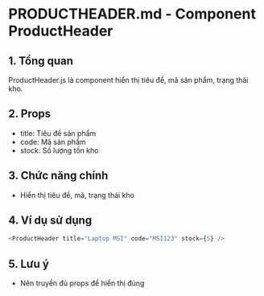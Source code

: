 # PRODUCTHEADER.md - Component ProductHeader

## 1. Tổng quan
ProductHeader.js là component hiển thị tiêu đề, mã sản phẩm, trạng thái kho.

## 2. Props
- title: Tiêu đề sản phẩm
- code: Mã sản phẩm
- stock: Số lượng tồn kho

## 3. Chức năng chính
- Hiển thị tiêu đề, mã, trạng thái kho

## 4. Ví dụ sử dụng
```js
<ProductHeader title="Laptop MSI" code="MSI123" stock={5} />
```

## 5. Lưu ý
- Nên truyền đủ props để hiển thị đúng